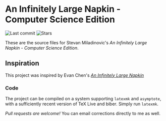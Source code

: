 # An Infinitely Large Napkin - Computer Science Edition

![Last commit](https://img.shields.io/github/last-commit/StevanMiladinovic/napkin-cs)
![Stars](https://img.shields.io/github/stars/StevanMiladinovic/napkin-cs)

These are the source files for Stevan Miladinovic's _An Infinitely Large Napkin - Computer Science 
Edition_.

## Inspiration

This project was inspired by Evan Chen's [_An Infinitely Large Napkin_](https://github.com/vEnhance/napkin)

### Code

The project can be compiled on a system supporting `latexmk` and `asymptote`,
with a sufficiently recent version of TeX Live and biber.
Simply run `latexmk`.

_Pull requests are welcome!_
You can email corrections directly to me as well.
